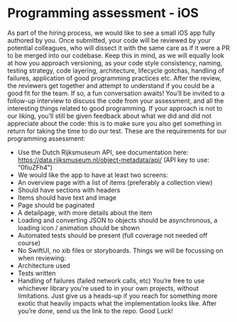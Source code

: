 
# Programming assessment - iOS
As part of the hiring process, we would like to see a small iOS app fully authored by you. Once submitted, your code will be reviewed by your potential colleagues, who will dissect it with the same care as if it were a PR to be merged into our codebase. Keep this in mind, as we will equally look at how you approach versioning, as your code style consistency, naming, testing strategy, code layering, architecture, lifecycle gotchas, handling of failures, application of good programming practices etc.
After the review, the reviewers get together and attempt to understand if you could be a good fit for the team. If so, a fun conversation awaits! You’ll be invited to a follow-up interview to discuss the code from your assessment, and all the interesting things related to good programming. If your approach is not to our liking, you’ll still be given feedback about what we did and did not appreciate about the code: this is to make sure you also get something in return for taking the time to do our test.
These are the requirements for our programming assessment:
- Use the Dutch Rijksmuseum API, see documentation here: https://data.rijksmuseum.nl/object-metadata/api/ (API key to use: “0fiuZFh4”)
- We would like the app to have at least two screens:
- An overview page with a list of items (preferably a collection view)
- Should have sections with headers 
- Items should have text and image 
- Page should be paginated
- A detailpage, with more details about the item
- Loading and converting JSON to objects should be asynchronous, a loading icon / animation
should be shown
- Automated tests should be present (full coverage not needed off course)
- No SwiftUI, no xib files or storyboards.
Things we will be focussing on when reviewing:
- Architecture used
- Tests written
- Handling of failures (failed network calls, etc)
You’re free to use whichever library you’re used to in your own projects, without limitations. Just give us a heads-up if you reach for something more exotic that heavily impacts what the implementation looks like. After you’re done, send us the link to the repo.
Good Luck!


